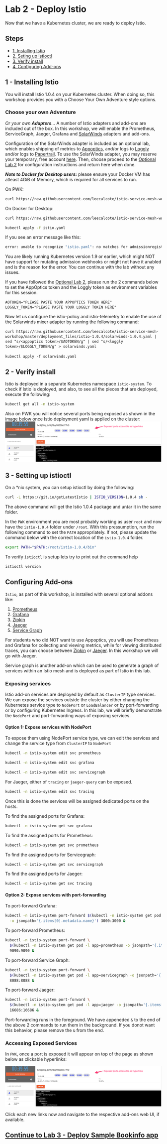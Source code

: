 # Lab 2 - Deploy Istio

Now that we have a Kubernetes cluster, we are ready to deploy Istio.

## Steps

* [1. Installing Istio](#1)
* [2. Seting up istioctl](#2)
* [3. Verify install](#3)
* [4. Configuring Add-ons](#4)

## <a name="1"></a> 1 - Installing Istio
You will install Istio 1.0.4 on your Kubernetes cluster. When doing so, this workshop provides you with a Choose Your Own Adventure style options.

### Choose your own Adventure
*Or your own **Adapters**...*
A number of Istio adapters and add-ons are included out of the box. In this workshop, we will enable the Prometheus, ServiceGraph, Jaeger, Grafana and [SolarWinds](https://github.com/solarwinds/istio-adapter) adapters and add-ons. 

Configuration of the SolarWinds adapter is included as an optional lab, which enables shipping of metrics to [Appoptics](https://www.appoptics.com/), and/or logs to [Loggly](https://www.loggly.com/) and/or logs to [Papertrail](https://papertrailapp.com). To use the SolarWinds adapter, you may reserve your temporary, free account [here](https://docs.google.com/spreadsheets/d/1Rnqje4oQEQeaQRG24ApgdIzn8A2Pa3j5kzbm13_bJLA/edit). Then, choose proceed to the [Optional Lab 2](optional.md) for configuration instructions and return here when done.


***Note to Docker for Desktop users:*** please ensure your Docker VM has atleast 4GiB of Memory, which is required for all services to run.


On PWK:
```sh
curl https://raw.githubusercontent.com/leecalcote/istio-service-mesh-workshop/master/deployment_files/istio-1.0.4/istio-solarwinds-1.0.4.yaml > istio.yaml
```

On Docker for Desktop:
```sh
curl https://raw.githubusercontent.com/leecalcote/istio-service-mesh-workshop/master/deployment_files/istio-1.0.4/istio-solarwinds-1.0.4-desktop.yaml > istio.yaml
```



```sh
kubectl apply -f istio.yaml
```

If you see an error message like this:
```sh
error: unable to recognize "istio.yaml": no matches for admissionregistration.k8s.io/, Kind=MutatingWebhookConfiguration
```

You are likely running Kubernetes version 1.9 or earlier, which might NOT have support for mutating admission webhooks or might not have it anabled and is the reason for the error. You can continue with the lab without any issues.


If you have followed the [Optional Lab 2](optional.md), please run the 2 commands below to set the AppOptics token and the Loggly token as environment variables for this session.
```
AOTOKEN="PLEASE PASTE YOUR APPOPTICS TOKEN HERE"
LOGGLY_TOKEN="PLEASE PASTE YOUR LOGGLY TOKEN HERE"
```

Now let us configure the istio-policy and istio-telemetry to enable the use of the Solarwinds mixer adapter by running the following command:

```
curl https://raw.githubusercontent.com/leecalcote/istio-service-mesh-workshop/master/deployment_files/istio-1.0.4/solarwinds-1.0.4.yaml | sed "s/<appoptics token>/$AOTOKEN/g" | sed "s/<loggly token>/$LOGGLY_TOKEN/g" > solarwinds.yaml 

kubectl apply -f solarwinds.yaml
```


## <a name="2"></a> 2 - Verify install

Istio is deployed in a separate Kubernetes namespace `istio-system`. To check if Istio is deployed, and also, to see all the pieces that are deployed, execute the following:

```sh
kubectl get all -n istio-system
```

Also on PWK you will notice several ports being exposed as shown in the image below once Istio deployment yaml is applied on the cluster:
![](img/exposed_ports.png)

## <a name="3"></a> 3 - Setting up istioctl
On a *nix system, you can setup istioctl by doing the following: 

```sh
curl -L https://git.io/getLatestIstio | ISTIO_VERSION=1.0.4 sh -
```
The above command will get the Istio 1.0.4 package and untar it in the same folder.

In the `PWK` environment you are most probably working as user `root` and now have the `istio-1.0.4` folder under `/root`. With this pressumption, run the following command to set the `PATH` appropriately. If not, please update the command below with the correct location of the `istio-1.0.4` folder.

```sh
export PATH="$PATH:/root/istio-1.0.4/bin"
```

To verify `istioctl` is setup lets try to print out the command help
```sh
istioctl version
```

## Configuring Add-ons

`Istio`, as part of this workshop, is installed with several optional addons like:
  1. [Prometheus](https://prometheus.io/)
  2. [Grafana](https://grafana.com/)
  3. [Zipkin](https://zipkin.io/)
  4. [Jaeger](https://www.jaegertracing.io/)
  5. [Service Graph](https://istio.io/docs/tasks/telemetry/servicegraph/)

For students who did NOT want to use Appoptics, you will use Prometheus and Grafana for collecting and viewing metrics, while for viewing distributed traces, you can choose between [Zipkin](https://zipkin.io/) or [Jaeger](https://www.jaegertracing.io/). In this workshop we will go with Jaeger.

Service graph is another add-on which can be used to generate a graph of services within an Istio mesh and is deployed as part of Istio in this lab.

### Exposing services

Istio add-on services are deployed by default as `ClusterIP` type services. We can expose the services outside the cluster by either changing the Kubernetes service type to `NodePort` or `LoadBalancer` or by port-forwarding or by configuring Kubernetes Ingress. In this lab, we will briefly demonstrate the `NodePort` and port-forwarding ways of exposing services.

#### Option 1: Expose services with NodePort
To expose them using NodePort service type, we can edit the services and change the service type from `ClusterIP` to `NodePort`

```sh
kubectl -n istio-system edit svc prometheus
```

```sh
kubectl -n istio-system edit svc grafana
```

```sh
kubectl -n istio-system edit svc servicegraph
```

For Jaeger, either of `tracing` or `jaeger-query` can be exposed.
```sh
kubectl -n istio-system edit svc tracing
```


Once this is done the services will be assigned dedicated ports on the hosts. 

To find the assigned ports for Grafana:
```sh
kubectl -n istio-system get svc grafana
```

To find the assigned ports for Prometheus:
```sh
kubectl -n istio-system get svc prometheus
```

To find the assigned ports for Servicegraph:
```sh
kubectl -n istio-system get svc servicegraph
```

To find the assigned ports for Jaeger:
```sh
kubectl -n istio-system get svc tracing
```

#### Option 2: Expose services with port-forwarding
To port-forward Grafana:
```sh
kubectl -n istio-system port-forward $(kubectl -n istio-system get pod -l app=grafana \
  -o jsonpath='{.items[0].metadata.name}') 3000:3000 &
```

To port-forward Prometheus:
```sh
kubectl -n istio-system port-forward \
  $(kubectl -n istio-system get pod -l app=prometheus -o jsonpath='{.items[0].metadata.name}') \
  9090:9090 &
```

To port-forward Service Graph:
```sh
kubectl -n istio-system port-forward \
  $(kubectl -n istio-system get pod -l app=servicegraph -o jsonpath='{.items[0].metadata.name}') \
  8088:8088 &
```

To port-forward Jaeger:
```sh
kubectl -n istio-system port-forward \
  $(kubectl -n istio-system get pod -l app=jaeger -o jsonpath='{.items[0].metadata.name}') \
  16686:16686 &
```


Port-forwarding runs in the foreground. We have appeneded `&` to the end of the above 2 commands to run them in the background. If you donot want this behavior, please remove the `&` from the end.


### Accessing Exposed Services

In `PWK`, once a port is exposed it will appear on top of the page as shown below as clickable hyperlinks:

![](img/exposed_ports.png)

Click each new links now and navigate to the respective add-ons web UI, if available. 


## [Continue to Lab 3 - Deploy Sample Bookinfo app](../lab-3/README.md)
